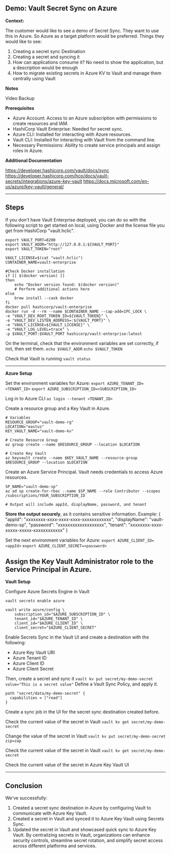 ## Demo: Vault Secret Sync on Azure

**Context:**

The customer would like to see a demo of Secret Sync. They want to use this in Azure. So Azure as a target platform would be preferred. Things they would like to see:

1. Creating a secret sync Destination
2. Creating a secret and syncing it
3. How can applications consume it? No need to show the application, but a description would be enough
4. How to migrate existing secrets in Azure KV to Vault and manage them centrally using Vault

**Notes**

Video Backup

**Prerequisites**
- Azure Account: Access to an Azure subscription with permissions to create resources and IAM.
- HashiCorp Vault Enterprise: Needed for secret sync.
- Azure CLI: Installed for interacting with Azure resources.
- Vault CLI: Installed for interacting with Vault from the command line.
- Necessary Permissions: Ability to create service principals and assign roles in Azure.

**Additional Documentation**

https://developer.hashicorp.com/vault/docs/sync
https://developer.hashicorp.com/hcp/docs/vault-secrets/integrations/azure-key-vault
https://docs.microsoft.com/en-us/azure/key-vault/general/

---
## Steps

If you don't have Vault Enterprise deployed, you can do so with the following script to get started on local, using Docker and the license file you get from HashiCorp "vault.hclic".
```
export VAULT_PORT=8200
export VAULT_ADDR="http://127.0.0.1:${VAULT_PORT}"
export VAULT_TOKEN="root"

VAULT_LICENSE=$(cat "vault.hclic")
CONTAINER_NAME=vault-enterprise

#Check Docker installation
if [[ $(docker version) ]]
then
    echo "Docker version found: $(docker version)"
    # Perform additional actions here
else
    brew install --cask docker
fi
docker pull hashicorp/vault-enterprise
docker run -d --rm --name $CONTAINER_NAME --cap-add=IPC_LOCK \
-e "VAULT_DEV_ROOT_TOKEN_ID=${VAULT_TOKEN}" \
-e "VAULT_DEV_LISTEN_ADDRESS=:${VAULT_PORT}" \
-e "VAULT_LICENSE=${VAULT_LICENSE}" \
-e "VAULT_LOG_LEVEL=trace" \
-p $VAULT_PORT:$VAULT_PORT hashicorp/vault-enterprise:latest
```
On the terminal, check that the environment variables are set correctly, if not, then set them.
`echo $VAULT_ADDR`
`echo $VAULT_TOKEN`

Check that Vault is running
`vault status`

---
**Azure Setup**

Set the environment variables for Azure:
`export AZURE_TENANT_ID=<TENANT_ID>`
`export AZURE_SUBSCRIPTION_ID=<SUBSCRIPTION_ID>`

Log in to Azure CLI
`az login --tenant <TENANT_ID>`

Create a resource group and a Key Vault in Azure.
```
# Variables
RESOURCE_GROUP="vault-demo-rg"
LOCATION="eastus"
KEY_VAULT_NAME="vault-demo-kv"

# Create Resource Group
az group create --name $RESOURCE_GROUP --location $LOCATION

# Create Key Vault
az keyvault create --name $KEY_VAULT_NAME --resource-group $RESOURCE_GROUP --location $LOCATION
```

Create an Azure Service Principal. Vault needs credentials to access Azure resources.
```
SP_NAME="vault-demo-sp"
az ad sp create-for-rbac --name $SP_NAME --role Contributor --scopes /subscriptions/YOUR_SUBSCRIPTION_ID

# Output will include appId, displayName, password, and tenant
```
**Store the output securely**, as it contains sensitive information. Example:
{
  "appId": "xxxxxxxx-xxxx-xxxx-xxxx-xxxxxxxxxxxx",
  "displayName": "vault-demo-sp",
  "password": "xxxxxxxxxxxxxxxxxxx",
  "tenant": "xxxxxxxx-xxxx-xxxxx-xxxxx-xxxxxxxxxxxx"
}

Set the next environment variables for Azure:
`export AZURE_CLIENT_ID=<appId>`
`export AZURE_CLIENT_SECRET=<password>`

Assign the Key Vault Administrator role to the Service Principal in Azure.
---    
**Vault Setup**

Configure Azure Secrets Engine in Vault
```
vault secrets enable azure

vault write azure/config \
    subscription_id="$AZURE_SUBSCRIPTION_ID" \
    tenant_id="$AZURE_TENANT_ID" \
    client_id="$AZURE_CLIENT_ID" \
    client_secret="$AZURE_CLIENT_SECRET"
```
Enable Secrets Sync in the Vault UI and create a destination with the following:
- Azure Key Vault URI
- Azure Tenant ID
- Azure Client ID
- Azure Client Secret

Then, create a secret and sync it
`vault kv put secret/my-demo-secret value="This is a secret value"`
Define a Vault Sync Policy, and apply it.
```
path "secret/data/my-demo-secret" {
  capabilities = ["read"]
}
```
Create a sync job in the UI for the secret sync destination created before.

Check the current value of the secret in Vault
`vault kv get secret/my-demo-secret`

Change the value of the secret in Vault
`vault kv put secret/my-demo-secret zip=zap`

Check the current value of the secret in Vault
`vault kv get secret/my-demo-secret`

Check the current value of the secret in Azure Key Vault UI


---
## Conclusion
We've successfully:
1. Created a secret sync destination in Azure by configuring Vault to communicate with Azure Key Vault.
2. Created a secret in Vault and synced it to Azure Key Vault using Secrets Sync.
3. Updated the secret in Vault and showcased quick sync to Azure Key Vault.
By centralizing secrets in Vault, organizations can enhance security controls, streamline secret rotation, and simplify secret access across different platforms and services.

